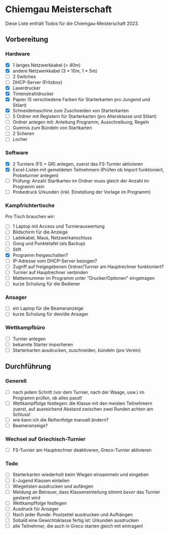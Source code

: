 # Chiemgau Meisterschaft
Diese Liste enthält Todos für die Chiemgau-Meisterschaft 2023.

## Vorbereitung

### Hardware
- [x] 1 langes Netzwerkkabel (> 40m)
- [x] andere Netzwerkkabel (3 * 10m, 1 * 5m)
- [ ] 2 Switches
- [ ] DHCP-Server (Fritzbox)
- [x] Laserdrucker
- [x] Tintenstrahldrucker
- [x] Papier (5 verschiedene Farben für Starterkarten pro Jungend und Stilart)
- [x] Schneidemaschine zum Zuschneiden von Starterkarten
- [ ] 5 Ordner mit Registern für Starterkarten (pro Altersklasse und Stilart)
- [ ] Ordner anlegen mit: Anleitung Programm, Ausschreibung, Regeln
- [ ] Gummis zum Bündeln von Startkarten
- [ ] 2 Scheren
- [ ] Locher

### Software
- [x] 2 Turniere (FS + GR) anlegen, zuerst das FS-Turnier aktivieren
- [x] Excel-Listen mit gemeldeten Teilnehmern (Prüfen ob Import funktioniert, Probeturnier anlegen)
- [ ] Prüfung: Anzahl Startkarten im Ordner muss gleich der Anzahl im Programm sein
- [ ] Probedruck Urkunden (inkl. Einstellung der Vorlage im Programm)

### Kampfrichtertische
Pro Tisch brauchen wir:
- [ ] 1 Laptop mit Access und Turnierauswertung
- [ ] Bildschirm für die Anzeige
- [ ] Ladekabel, Maus, Netzwerkanschluss
- [ ] Gong und Punktetafel (als Backup)
- [ ] Stift
- [x] Programm freigeschalten?
- [ ] IP-Adresse vom DHCP-Server bezogen?
- [ ] Zugriff auf freigegebenen Ordner/Turnier am Hauptrechner funktioniert?
- [ ] Turnier auf Hauptrechner verbinden
- [ ] Mattennummer im Programm unter "Drucker/Optionen" eingetragen
- [ ] kurze Schulung für die Bediener

### Ansager
- [ ] ein Laptop für die Beameranzeige
- [ ] kurze Schulung für den/die Ansager

### Wettkampfbüro
- [ ] Turnier anlegen
- [ ] bekannte Starter importieren
- [ ] Starterkarten ausdrucken, zuschneiden, bündeln (pro Verein)

## Durchführung

### Generell
- [ ] nach jedem Schritt (vor dem Turnier, nach der Waage, usw.) im Programm prüfen, ob alles passt!
- [ ] Wettkampffolge festlegen: die Klasse mit den meisten Teilnehmern zuerst, auf ausreichend Abstand zwischen zwei Runden achten am Schluss!
- [ ] wie kann ich die Reihenfolge manuell ändern?
- [ ] Beameranzeige?

### Wechsel auf Griechisch-Turnier
- [ ] FS-Turnier am Hauptrechner deaktiveren, Greco-Turnier aktivieren

### Todo
- [ ] Starterkarten wiederholt beim Wiegen einsammeln und eingeben
- [ ] E-Jugend Klassen einteilen
- [ ] Wiegelisten ausdrucken und aufängen
- [ ] Meldung an Betreuer, dass Klasseneinteilung stimmt *bevor* das Turnier gestaret wird
- [ ] Wettkampffolge festlegen
- [ ] Ausdruck für Ansager
- [ ] Nach jeder Runde: Poolzettel ausdrucken und Aufhängen
- [ ] Sobald eine Gewichtsklasse fertig ist: Urkunden ausdrucken
- [ ] alle Teilnehmer, die auch in Greco starten gleich mit eintragen!
